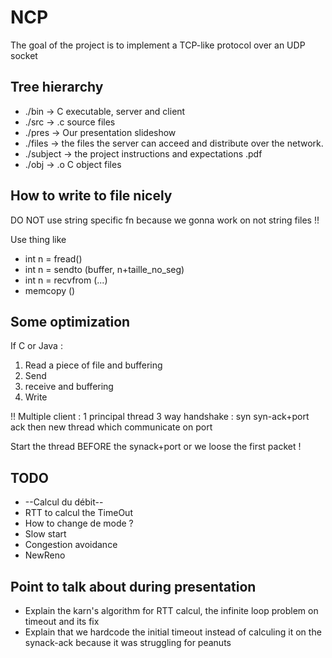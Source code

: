 # NCP
The goal of the project is to implement a TCP-like protocol over an UDP socket

## Tree hierarchy
- ./bin -> C executable, server and client
- ./src -> .c source files
- ./pres -> Our presentation slideshow
- ./files -> the files the server can acceed and distribute over the network.
- ./subject -> the project instructions and expectations .pdf
- ./obj -> .o C object files

## How to write to file nicely
DO NOT use string specific fn because we gonna work on not string files !!

Use thing like
- int n = fread()
- int n = sendto (buffer, n+taille_no_seg)
- int n = recvfrom (...)
- memcopy ()

## Some optimization
If C or Java :
1. Read a piece of file and buffering
2. Send
3. receive and buffering
4. Write

!! Multiple client : 1 principal thread 3 way handshake : syn syn-ack+port ack then new thread which communicate on port

Start the thread BEFORE the synack+port or we loose the first packet !

## TODO
- --Calcul du débit--
- RTT to calcul the TimeOut
- How to change de mode ?
- Slow start
- Congestion avoidance
- NewReno

## Point to talk about during presentation
- Explain the karn's algorithm for RTT calcul, the infinite loop problem on timeout and its fix
- Explain that we hardcode the initial timeout instead of calculing it on the synack-ack because it was struggling for peanuts

